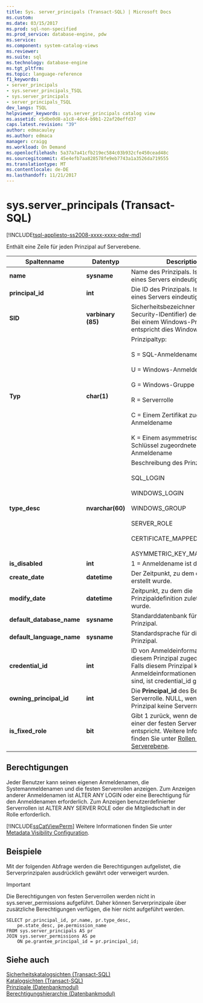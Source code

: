 ```yaml
---
title: Sys. server_principals (Transact-SQL) | Microsoft Docs
ms.custom: 
ms.date: 03/15/2017
ms.prod: sql-non-specified
ms.prod_service: database-engine, pdw
ms.service: 
ms.component: system-catalog-views
ms.reviewer: 
ms.suite: sql
ms.technology: database-engine
ms.tgt_pltfrm: 
ms.topic: language-reference
f1_keywords:
- server_principals
- sys.server_principals_TSQL
- sys.server_principals
- server_principals_TSQL
dev_langs: TSQL
helpviewer_keywords: sys.server_principals catalog view
ms.assetid: c5dbe0d8-a1c8-4dc4-b9b1-22af20effd37
caps.latest.revision: "39"
author: edmacauley
ms.author: edmaca
manager: craigg
ms.workload: On Demand
ms.openlocfilehash: 5a37a7a41cfb219ec584c03b932cfe450cead48c
ms.sourcegitcommit: 45e4efb7aa828578fe9eb7743a1a3526da719555
ms.translationtype: MT
ms.contentlocale: de-DE
ms.lasthandoff: 11/21/2017
---
```

# <a name="sysserverprincipals-transact-sql"></a>sys.server_principals (Transact-SQL)
[!INCLUDE[tsql-appliesto-ss2008-xxxx-xxxx-pdw-md](../../includes/tsql-appliesto-ss2008-xxxx-xxxx-pdw-md.md)]

  Enthält eine Zeile für jeden Prinzipal auf Serverebene.  
  
|Spaltenname|Datentyp|Description|  
|-----------------|---------------|-----------------|  
|**name**|**sysname**|Name des Prinzipals. Ist innerhalb eines Servers eindeutig.|  
|**principal_id**|**int**|Die ID des Prinzipals. Ist innerhalb eines Servers eindeutig.|  
|**SID**|**varbinary (85)**|Sicherheitsbezeichner (SID, Security-IDentifier) des Prinzipals. Bei einem Windows-Prinzipal entspricht dies Windows SID.|  
|**Typ**|**char(1)**|Prinzipaltyp:<br /><br /> S = SQL-Anmeldename<br /><br /> U = Windows-Anmeldename<br /><br /> G = Windows-Gruppe<br /><br /> R = Serverrolle<br /><br /> C = Einem Zertifikat zugeordneter Anmeldename<br /><br /> K = Einem asymmetrischen Schlüssel zugeordneter Anmeldename|  
|**type_desc**|**nvarchar(60)**|Beschreibung des Prinzipaltyps:<br /><br /> SQL_LOGIN<br /><br /> WINDOWS_LOGIN<br /><br /> WINDOWS_GROUP<br /><br /> SERVER_ROLE<br /><br /> CERTIFICATE_MAPPED_LOGIN<br /><br /> ASYMMETRIC_KEY_MAPPED_LOGIN|  
|**is_disabled**|**int**|1 = Anmeldename ist deaktiviert.|  
|**create_date**|**datetime**|Der Zeitpunkt, zu dem der Prinzipal erstellt wurde.|  
|**modify_date**|**datetime**|Zeitpunkt, zu dem die Prinzipaldefinition zuletzt geändert wurde.|  
|**default_database_name**|**sysname**|Standarddatenbank für diesen Prinzipal.|  
|**default_language_name**|**sysname**|Standardsprache für diesen Prinzipal.|  
|**credential_id**|**int**|ID von Anmeldeinformationen, die diesem Prinzipal zugeordnet sind. Falls diesem Prinzipal keine Anmeldeinformationen zugeordnet sind, ist credential_id gleich NULL.|  
|**owning_principal_id**|**int**|Die **Principal_id** des Besitzers einer Serverrolle. NULL, wenn der Prinzipal keine Serverrolle ist.|  
|**is_fixed_role**|**bit**|Gibt 1 zurück, wenn der Prinzipal einer der festen Serverrollen entspricht. Weitere Informationen finden Sie unter [Rollen auf Serverebene](../../relational-databases/security/authentication-access/server-level-roles.md).|  
  
## <a name="permissions"></a>Berechtigungen  
 Jeder Benutzer kann seinen eigenen Anmeldenamen, die Systemanmeldenamen und die festen Serverrollen anzeigen. Zum Anzeigen anderer Anmeldenamen ist ALTER ANY LOGIN oder eine Berechtigung für den Anmeldenamen erforderlich. Zum Anzeigen benutzerdefinierter Serverrollen ist ALTER ANY SERVER ROLE oder die Mitgliedschaft in der Rolle erforderlich.  
  
 [!INCLUDE[ssCatViewPerm](../../includes/sscatviewperm-md.md)] Weitere Informationen finden Sie unter [Metadata Visibility Configuration](../../relational-databases/security/metadata-visibility-configuration.md).  
  
## <a name="examples"></a>Beispiele  
 Mit der folgenden Abfrage werden die Berechtigungen aufgelistet, die Serverprinzipalen ausdrücklich gewährt oder verweigert wurden.  
  
> [!IMPORTANT]  
>  Die Berechtigungen von festen Serverrollen werden nicht in sys.server_permissions aufgeführt. Daher können Serverprinzipale über zusätzliche Berechtigungen verfügen, die hier nicht aufgeführt werden.  
  
```  
SELECT pr.principal_id, pr.name, pr.type_desc,   
    pe.state_desc, pe.permission_name   
FROM sys.server_principals AS pr   
JOIN sys.server_permissions AS pe   
    ON pe.grantee_principal_id = pr.principal_id;  
```  
  
## <a name="see-also"></a>Siehe auch  
 [Sicherheitskatalogsichten &#40;Transact-SQL&#41;](../../relational-databases/system-catalog-views/security-catalog-views-transact-sql.md)   
 [Katalogsichten &#40;Transact-SQL&#41;](../../relational-databases/system-catalog-views/catalog-views-transact-sql.md)   
 [Prinzipale &#40;Datenbankmodul&#41;](../../relational-databases/security/authentication-access/principals-database-engine.md)   
 [Berechtigungshierarchie &#40;Datenbankmodul&#41;](../../relational-databases/security/permissions-hierarchy-database-engine.md)  
  
  
